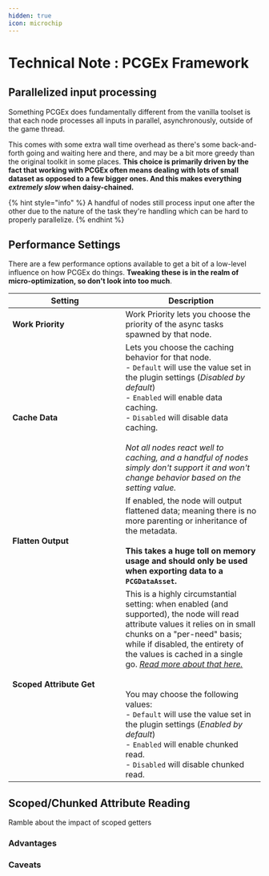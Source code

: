 ```yaml
---
hidden: true
icon: microchip
---
```


# Technical Note : PCGEx Framework

## Parallelized input processing

Something PCGEx does fundamentally different from the vanilla toolset is that each node processes all inputs in parallel, asynchronously, outside of the game thread.

This comes with some extra wall time overhead as there's some back-and-forth going and waiting here and there, and may be a bit more greedy than the original toolkit in some places. **This choice is primarily driven by the fact that working with PCGEx often means dealing with lots of small dataset as opposed to a few bigger ones. And this makes everything&#x20;**_**extremely slow**_**&#x20;when daisy-chained.**

{% hint style="info" %}
A handful of nodes still process input one after the other due to the nature of the task they're handling which can be hard to properly parallelize.
{% endhint %}



## Performance Settings

There are a few performance options available to get a bit of a low-level influence on how PCGEx do things. **Tweaking these is in the realm of micro-optimization, so don't look into too much**.

<table><thead><tr><th width="210">Setting</th><th>Description</th></tr></thead><tbody><tr><td><strong>Work Priority</strong></td><td>Work Priority lets you choose the priority of the async tasks spawned by that node.</td></tr><tr><td><strong>Cache Data</strong></td><td>Lets you choose the caching behavior for that node.<br>- <code>Default</code> will use the value set in the plugin settings (<em>Disabled by default</em>)<br>- <code>Enabled</code> will enable data caching.<br>- <code>Disabled</code> will disable data caching.<br><br><em>Not all nodes react well to caching, and a handful of nodes simply don't support it and won't change behavior based on the setting value.</em></td></tr><tr><td><strong>Flatten Output</strong></td><td>If enabled, the node will output flattened data; meaning there is no more parenting or inheritance of the metadata. <br><br><strong>This takes a huge toll on memory usage and should only be used when exporting data to a <code>PCGDataAsset</code>.</strong></td></tr><tr><td><strong>Scoped Attribute Get</strong></td><td>This is a highly circumstantial setting: when enabled (and supported), the node will read attribute values it relies on in small chunks on a "per-need" basis; while if disabled, the entirety of the values is cached in a single go. <a href="technical-note-pcgex-framework.md#scoped-chunked-attribute-reading"><em>Read more about that here.</em></a><br><br><br>You may choose the following values:<br>- <code>Default</code> will use the value set in the plugin settings (<em>Enabled by default</em>)<br>- <code>Enabled</code> will enable chunked read.<br>- <code>Disabled</code> will disable chunked read.</td></tr></tbody></table>

## Scoped/Chunked Attribute Reading

Ramble about the impact of scoped getters

### Advantages

### Caveats
